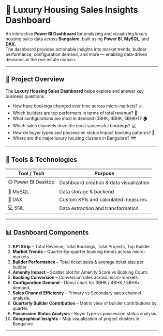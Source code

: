 # 🏡 Luxury Housing Sales Insights Dashboard

An interactive **Power BI Dashboard** for analyzing and visualizing luxury housing sales data across **Bangalore**, built using **Power BI**, **MySQL**, and **DAX**.  
The dashboard provides actionable insights into market trends, builder performance, configuration demand, and more — enabling data-driven decisions in the real estate domain.

---

## 📌 Project Overview

The **Luxury Housing Sales Dashboard** helps explore and answer key business questions:

- How have bookings changed over time across micro-markets? 📈  
- Which builders are top performers in terms of total revenue? 🧱  
- What configurations are most in demand (3BHK, 4BHK, 5BHK+)? 🏠  
- Which sales channels drive the most successful bookings? 💻  
- How do buyer types and possession status impact booking patterns? 👥  
- Where are the major luxury housing clusters in Bangalore? 🗺️

---

## 🧰 Tools & Technologies

| Tool / Tech | Purpose |
|-------------|---------|
| 🟡 Power BI Desktop | Dashboard creation & data visualization |
| 🐬 MySQL | Data storage & backend |
| 🧮 DAX | Custom KPIs and calculated measures |
| 💻 SQL | Data extraction and transformation |

---

## 📊 Dashboard Components

1. **KPI Strip** – Total Revenue, Total Bookings, Total Projects, Top Builder.  
2. **Market Trends** – Quarter-by-quarter booking trends across micro-markets.  
3. **Builder Performance** – Total ticket sales & average ticket size per builder.  
4. **Amenity Impact** – Scatter plot for Amenity Score vs Booking Count.  
5. **Booking Conversion** – Conversion rates across micro-markets.  
6. **Configuration Demand** – Donut chart for 3BHK / 4BHK / 5BHK+ demand.  
7. **Sales Channel Efficiency** – Primary vs Secondary sales channel analysis.  
8. **Quarterly Builder Contribution** – Matrix view of builder contributions by quarter.  
9. **Possession Status Analysis** – Buyer type vs possession status analysis.  
10. **Geographical Insights** – Map visualization of project clusters in Bangalore.

---

